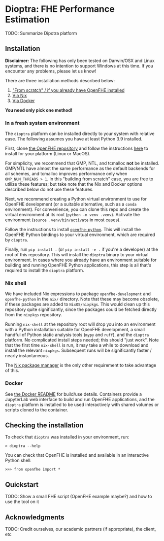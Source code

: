 # Dioptra: FHE Performance Estimation

TODO: Summarize Dipotra platform

## Installation

**Disclaimer:** The following has only been tested on Darwin/OSX and Linux
systems, and there is no intention to support Windows at this time.
If you encounter any problems, please let us know!

There are three installation methods described below:

1. ["From scratch" / if you already have OpenFHE installed](#in-a-fresh-system-environment)
2. [Via Nix](#nix-shell)
3. [Via Docker](#docker)

**You need only pick one method!**

### In a fresh system environment

The `dioptra` platform can be installed directly to your system with relative
ease. The following assumes you have at least Python 3.9 installed.

First, clone
[the OpenFHE repository](https://github.com/openfheorg/openfhe-development) and
follow the instructions
[here](https://openfhe-development.readthedocs.io/en/latest/sphinx_rsts/intro/installation/installation.html)
to install for your platform (Linux or MacOS).

For simplicity, we recommend that GMP, NTL, and tcmalloc **not** be installed.
GMP/NTL have almost the same performance as the default backends for all
schemes, and tcmalloc improves performance only when `OMP_NUM_THREADS > 1`. In
this "building from scratch" case, you are free to utilize these features; but
take note that the Nix and Docker options described below do not use these
features.

Next, we recommend creating a Python virtual environment to use for OpenFHE
development (or a suitable alternative, such as a `conda` environment). For
convenience, you can clone this repo and create the virtual environment at its
root (`python -m venv .venv`). Activate the environment
(`source .venv/bin/activate` in most cases).

Follow the instructions to install
[`openfhe-python`](https://github.com/openfheorg/openfhe-python). This will
install the OpenFHE Python bindings to your virtual environment, which are
required by `dioptra`.

Finally, run `pip install .` (or `pip install -e .` if you're a developer) at
the root of this repository. This will install the `dioptra` binary to your
virtual environment. In cases where you already have an environment suitable for
building and running OpenFHE Python applications, this step is all that's
required to install the `dioptra` platform.

### Nix shell

We have included Nix expressions to package `openfhe-development` and
`openfhe-python` in the `nix/` directory. Note that these may become obsolete, if
these packages are added to `NixOS/nixpkgs`. This would clean up this repository
quite significantly, since the packages could be fetched directly from the
`nixpkgs` repository.

Running `nix-shell` at the repository root will drop you into an environment
with a Python installation suitable for OpenFHE development, a small handful of
Python static analysis tools (`mypy` and `ruff`), and the `dioptra` platform.
No complicated install steps needed; this should "just work". Note that the
first time `nix-shell` is run, it may take a while to download and install the
relevant `nixpkgs`. Subsequent runs will be significantly faster / nearly
instantaneous.

The [Nix package manager](https://nixos.org/download/) is the only other
requirement to take advantage of this.

### Docker

See [the Docker README](README.Docker.md) for build/use details. Containers
provide a JupyterLab web interface to build and run OpenFHE applications, and
the `dioptra` platform is installed to be used interactively with shared volumes
or scripts cloned to the container.

## Checking the installation

To check that `dioptra` was installed in your environment, run:

```shell
> dioptra --help
```

You can check that OpenFHE is installed and available in an interactive Python
shell:

```shell
>>> from openfhe import *
```

## Quickstart

TODO: Show a small FHE script (OpenFHE example maybe?) and how to use the tool on it

## Acknowledgments

TODO: Credit ourselves, our academic partners (if appropriate), the client, etc
